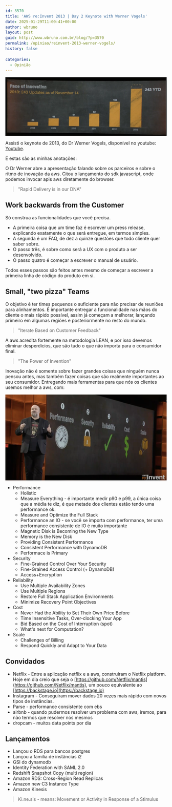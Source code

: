 ```yaml
---
id: 3570
title: 'AWS re:Invent 2013 | Day 2 Keynote with Werner Vogels'
date: 2025-01-29T11:00:41+00:00
author: wbruno
layout: post
guid: http://www.wbruno.com.br/blog/?p=3570
permalink: /opiniao/reinvent-2013-werner-vogels/
history: false

categories:
  - Opinião
---
```


<img src="/wp-content/uploads/2025/01/reinvent-2013.png" style="vertical-align: middle; border: 0px initial initial;" />

Assisti o keynote de 2013, do Dr Werner Vogels, disponível no youtube:
<a href="https://www.youtube.com/watch?v=Waq8Y6s1Cjs&list=PLtH_rofKo_CNoGdvdnxzQk6ubYhRw6qRA&index=12">Youtube</a>.

E estas são as minhas anotações:

O Dr Werner abre a apresentação falando sobre os parceiros e sobre o ritmo de inovação da aws. Citou o lançamento do sdk javascript, onde podemos invocar apis aws diretamente do browser.

> "Rapid Delivery is in our DNA"


## Work backwards from the Customer
Só construa as funcionalidades que você precisa.

- A primeira coisa que um time faz é escrever um press release, explicando exatamente o que será entregue, em termos simples.
- A segunda é um FAQ, de dez a quinze questões que todo cliente quer saber sobre.
- O passo três, é sobre como será a UX com o produto a ser desenvolvido.
- O passo quatro é começar a escrever o manual de usuário.

Todos esses passos são feitos antes mesmo de começar a escrever a primeira linha de código do produto em si.

## Small, "two pizza" Teams
O objetivo é ter times pequenos o suficiente para não precisar de reuniões para alinhamentos. É importante entregar a funcionalidade nas mãos do cliente o mais rápido possível, assim já começam a melhorar, lançando primeiro em algumas regiões e posteriormente no resto do mundo.

> "Iterate Based on Customer Feedback"

A aws acredita fortemente na metodologia LEAN, e por isso devemos eliminar desperdícios, que são tudo o que não importa para o consumidor final.

> "The Power of Invention"

Inovação não é somente sobre fazer grandes coisas que ninguém nunca pensou antes, mas também fazer coisas que são realmente importantes ao seu consumidor. Entregando mais ferramentas para que nós os clientes usemos melhor a aws, com:


<img src="/wp-content/uploads/2025/01/reinvent-2013-2.png" style="vertical-align: middle; border: 0px initial initial;" />

- Performance
  - Holistic
  - Measure Everything - é importante medir p90 e p99, a única coisa que a média te diz, é que metade dos clientes estão tendo uma performance ok.
  - Measure and Optimize the Full Stack
  - Performance an IO - se você se importa com performance, ter uma performance consistente de IO é muito importante
  - Magnetic Disk is Becoming the New Type
  - Memory is the New Disk
  - Providing Consistent Performance
  - Consistent Performance with DynamoDB
  - Performace is Primary
- Security
  - Fine-Grained Control Over Your Security
  - Fine-Grained Access Control (+ DynamoDB)
  - Access+Encryption
- Reliability
  - Use Multiple Availability Zones
  - Use Multiple Regions
  - Restore Full Stack Application Environments
  - Minimize Recovery Point Objectives
- Cost
  - Never Had the Ability to Set Their Own Price Before
  - Time Insensitive Tasks, Over-clocking Your App
  - Bid Based on the Cost of Interruption (spot)
  - What's next for Computation?
- Scale
  - Challenges of Billing
  - Respond Quickly and Adapt to Your Data

## Convidados
- Netflix - Entre a aplicação netflix e a aws, construiram o Netflix platform. Hoje em dia creio que seja o [https://github.com/Netflix/mantis](https://github.com/Netflix/mantis), um pouco equivalente ao [https://backstage.io](https://backstage.io)
- Instagram - Conseguiram mover dados 20 vezes mais rápido com novos tipos de instâncias.
- Parse - performance consistente com ebs
- airbnb - quando pudermos resolver um problema com aws, iremos, para não termos que resolver nós mesmos
- dropcam - muitos data points por dia

## Lançamentos
- Lançou o RDS para bancos postgres
- Lançou a família de instâncias i2
- GSI do dynamodb
- Identity Federation with SAML 2.0
- Redshift Snapshot Copy (multi region)
- Amazon RDS: Cross-Region Read Replicas
- Amazon new C3 Instance Type
- Amazon Kinesis

> Ki.ne.sis - means: Movement or Activity in Response of a Stimulus
